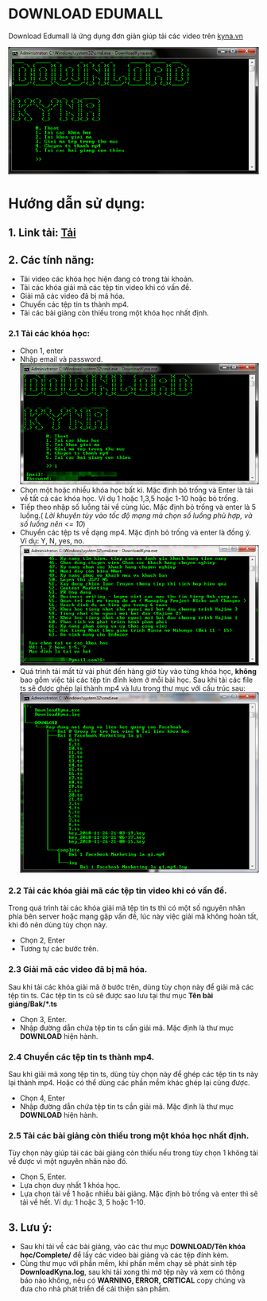 # DOWNLOAD EDUMALL

Download Edumall là ứng dụng đơn giản giúp tải các video trên [kyna.vn](https://kyna.vn/)

![](img/Image_001.png)

# Hướng dẫn sử dụng:
## 1. Link tải: [Tải](https://github.com/NguyenKhong/Download_Kyna/raw/master/exe/DownloadKyna.exe)
## 2. Các tính năng:
* Tải video các khóa học hiện đang có trong tài khoản.
* Tải các khóa giải mã các tệp tin video khi có vấn đề.
* Giải mã các video đã bị mã hóa.
* Chuyển các tệp tin ts thành mp4.
* Tải các bài giảng còn thiếu trong một khóa học nhất định.
### 2.1 Tải các khóa học:
* Chọn 1, enter
* Nhập email và password.
![](img/Image_002.png)
* Chọn một hoặc nhiều khóa học bất kì. Mặc định bỏ trống và Enter là tải về tất cả các khóa học. Ví dụ 1 hoặc 1,3,5 hoặc 1-10 hoặc bỏ trống.
* Tiếp theo nhập số luồng tải về cùng lúc. Mặc định bỏ trống và enter là 5 luồng.( *Lời khuyên tùy vào tốc độ mạng mà chọn số luồng phù hợp, và số luồng nên <= 10*)
* Chuyển các tệp ts về dạng mp4. Mặc định bỏ trống và enter là đồng ý. Ví dụ: Y, N, yes, no.
![](img/Image_003.png)
* Quá trình tải mất từ vài phút đến hàng giờ tùy vào từng khóa học, **không** bao gồm việc tải các tệp tin đính kèm ở mỗi bài học. Sau khi tải các file ts sẽ được ghép lại thành mp4 và lưu trong thư mục với cấu trúc sau:
![](img/Image_004.png)

### 2.2 Tải các khóa giải mã các tệp tin video khi có vấn đề.
 Trong quá trình tải các khóa giải mã tệp tin ts thì có một số nguyên nhân phía bên server hoặc mạng gặp vấn đề, lúc này việc giải mã không hoàn tất, khi đó nên dùng tùy chọn này.
 * Chọn 2, Enter
 * Tương tự các bước trên.
### 2.3 Giải mã các video đã bị mã hóa.
 Sau khi tải các khóa giải mã ở bước trên, dùng tùy chọn này để giải mã các tệp tin ts. Các tệp tin ts cũ sẽ được sao lưu tại thư mục **Tên bài giảng/Bak/\*.ts**
* Chọn 3, Enter.
* Nhập đường dẫn chứa tệp tin ts cần giải mã. Mặc định là thư mục **DOWNLOAD** hiện hành.
### 2.4 Chuyển các tệp tin ts thành mp4.
 Sau khi giải mã xong tệp tin ts, dùng tùy chọn này để ghép các tệp tin ts này lại thành mp4. Hoặc có thể dùng các phần mềm khác ghép lại cũng được.
* Chọn 4, Enter
* Nhập đường dẫn chứa tệp tin ts cần giải mã. Mặc định là thư mục **DOWNLOAD** hiện hành.
### 2.5 Tải các bài giảng còn thiếu trong một khóa học nhất định.
 Tùy chọn này giúp tải các bài giảng còn thiếu nếu trong tùy chọn 1 không tải về được vì một nguyên nhân nào đó.
* Chọn 5, Enter.
* Lựa chọn duy nhất 1 khóa học.
* Lựa chọn tải về 1 hoặc nhiều bài giảng. Mặc định bỏ trống và enter thì sẽ tải về hết. Ví dụ: 1 hoặc 3, 5 hoặc 1-10. 

## 3. Lưu ý:
* Sau khi tải về các bài giảng, vào các thư mục **DOWNLOAD/Tên khóa học/Complete/** để lấy các video bài giảng và các tệp đính kèm.
* Cùng thư mục với phần mềm, khi phần mềm chạy sẽ phát sinh tệp **DownloadKyna.log**, sau khi tải xong thì mở tệp này và xem có thông báo nào không, nếu có **WARNING, ERROR, CRITICAL** copy chúng và đưa cho nhà phát triển để cải thiện sản phẩm.
